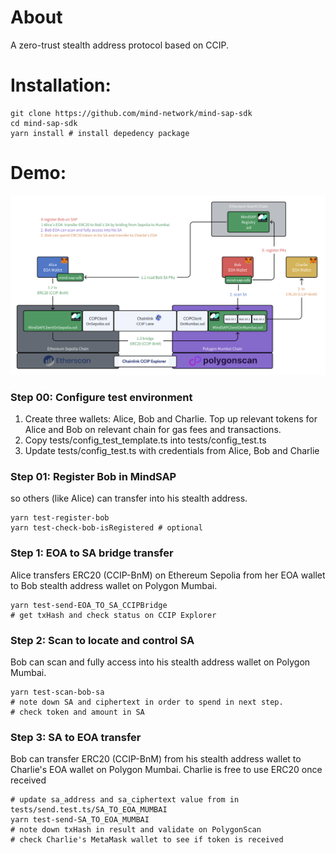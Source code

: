 
# About
A zero-trust stealth address protocol based on CCIP. 

# Installation:
```
git clone https://github.com/mind-network/mind-sap-sdk
cd mind-sap-sdk
yarn install # install depedency package
```

# Demo:
![](/images/chainlink-hackathon-demoflow.png)
### Step 00: Configure test environment 
   1. Create three wallets: Alice, Bob and Charlie. Top up relevant tokens for Alice and Bob on relevant chain for gas fees and transactions.
   2. Copy tests/config_test_template.ts into tests/config_test.ts 
   3. Update tests/config_test.ts with credentials from Alice, Bob and Charlie

### Step 01: Register Bob in MindSAP 
so others (like Alice) can transfer into his stealth address.
```
yarn test-register-bob
yarn test-check-bob-isRegistered # optional
```

### Step 1: EOA to SA bridge transfer
Alice transfers ERC20 (CCIP-BnM) on Ethereum Sepolia from her EOA wallet to Bob stealth address wallet on Polygon Mumbai.
```
yarn test-send-EOA_TO_SA_CCIPBridge
# get txHash and check status on CCIP Explorer
```

### Step 2: Scan to locate and control SA
Bob can scan and fully access into his stealth address wallet on Polygon Mumbai. 
```
yarn test-scan-bob-sa
# note down SA and ciphertext in order to spend in next step.
# check token and amount in SA
```

### Step 3: SA to EOA transfer
Bob can transfer ERC20 (CCIP-BnM) from his stealth address wallet to Charlie's EOA wallet on Polygon Mumbai. Charlie is free to use ERC20 once received
```
# update sa_address and sa_ciphertext value from in tests/send.test.ts/SA_TO_EOA_MUMBAI
yarn test-send-SA_TO_EOA_MUMBAI
# note down txHash in result and validate on PolygonScan
# check Charlie's MetaMask wallet to see if token is received
```
